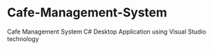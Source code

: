 # Cafe-Management-System
Cafe Management System C# Desktop Application using Visual Studio technology
